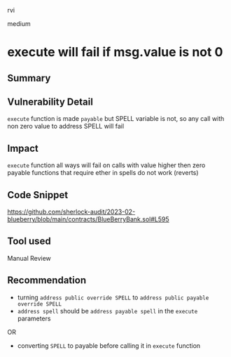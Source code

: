 rvi

medium

# execute will fail if msg.value is not 0

## Summary

## Vulnerability Detail
`execute` function is made `payable` but SPELL variable is not, so any call with non zero value to address SPELL will fail 

## Impact
`execute` function all ways will fail on calls with value higher then zero
payable functions that require ether in spells do not work (reverts)

## Code Snippet
https://github.com/sherlock-audit/2023-02-blueberry/blob/main/contracts/BlueBerryBank.sol#L595

## Tool used

Manual Review

## Recommendation
- turning `address public override SPELL` to `address public payable override SPELL`
- `address spell`  should be `address payable spell` in the `execute` parameters

OR

- converting `SPELL` to payable before calling it in `execute` function